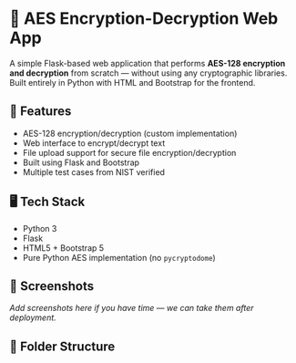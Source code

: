# 🔐 AES Encryption-Decryption Web App

A simple Flask-based web application that performs **AES-128 encryption and decryption** from scratch — without using any cryptographic libraries. Built entirely in Python with HTML and Bootstrap for the frontend.

## 🚀 Features

- AES-128 encryption/decryption (custom implementation)
- Web interface to encrypt/decrypt text
- File upload support for secure file encryption/decryption
- Built using Flask and Bootstrap
- Multiple test cases from NIST verified

## 🖥️ Tech Stack

- Python 3
- Flask
- HTML5 + Bootstrap 5
- Pure Python AES implementation (no `pycryptodome`)

## 📸 Screenshots

_Add screenshots here if you have time — we can take them after deployment._

## 📂 Folder Structure

